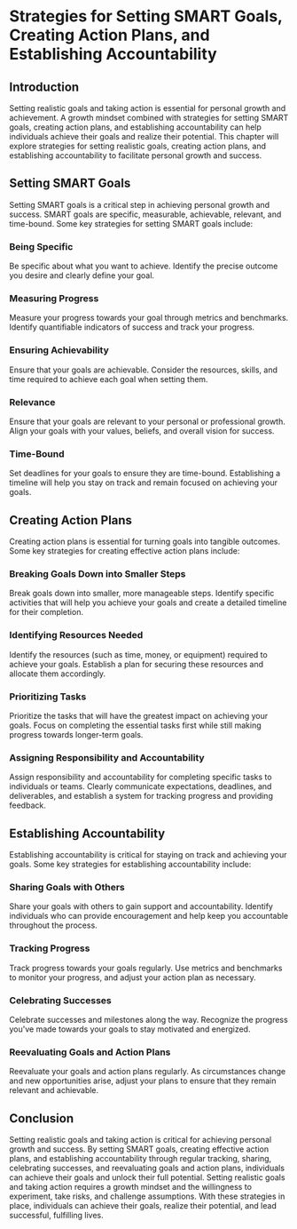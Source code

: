 Strategies for Setting SMART Goals, Creating Action Plans, and Establishing Accountability
================================================================================================================================================

Introduction
------------

Setting realistic goals and taking action is essential for personal growth and achievement. A growth mindset combined with strategies for setting SMART goals, creating action plans, and establishing accountability can help individuals achieve their goals and realize their potential. This chapter will explore strategies for setting realistic goals, creating action plans, and establishing accountability to facilitate personal growth and success.

Setting SMART Goals
-------------------

Setting SMART goals is a critical step in achieving personal growth and success. SMART goals are specific, measurable, achievable, relevant, and time-bound. Some key strategies for setting SMART goals include:

### Being Specific

Be specific about what you want to achieve. Identify the precise outcome you desire and clearly define your goal.

### Measuring Progress

Measure your progress towards your goal through metrics and benchmarks. Identify quantifiable indicators of success and track your progress.

### Ensuring Achievability

Ensure that your goals are achievable. Consider the resources, skills, and time required to achieve each goal when setting them.

### Relevance

Ensure that your goals are relevant to your personal or professional growth. Align your goals with your values, beliefs, and overall vision for success.

### Time-Bound

Set deadlines for your goals to ensure they are time-bound. Establishing a timeline will help you stay on track and remain focused on achieving your goals.

Creating Action Plans
---------------------

Creating action plans is essential for turning goals into tangible outcomes. Some key strategies for creating effective action plans include:

### Breaking Goals Down into Smaller Steps

Break goals down into smaller, more manageable steps. Identify specific activities that will help you achieve your goals and create a detailed timeline for their completion.

### Identifying Resources Needed

Identify the resources (such as time, money, or equipment) required to achieve your goals. Establish a plan for securing these resources and allocate them accordingly.

### Prioritizing Tasks

Prioritize the tasks that will have the greatest impact on achieving your goals. Focus on completing the essential tasks first while still making progress towards longer-term goals.

### Assigning Responsibility and Accountability

Assign responsibility and accountability for completing specific tasks to individuals or teams. Clearly communicate expectations, deadlines, and deliverables, and establish a system for tracking progress and providing feedback.

Establishing Accountability
---------------------------

Establishing accountability is critical for staying on track and achieving your goals. Some key strategies for establishing accountability include:

### Sharing Goals with Others

Share your goals with others to gain support and accountability. Identify individuals who can provide encouragement and help keep you accountable throughout the process.

### Tracking Progress

Track progress towards your goals regularly. Use metrics and benchmarks to monitor your progress, and adjust your action plan as necessary.

### Celebrating Successes

Celebrate successes and milestones along the way. Recognize the progress you've made towards your goals to stay motivated and energized.

### Reevaluating Goals and Action Plans

Reevaluate your goals and action plans regularly. As circumstances change and new opportunities arise, adjust your plans to ensure that they remain relevant and achievable.

Conclusion
----------

Setting realistic goals and taking action is critical for achieving personal growth and success. By setting SMART goals, creating effective action plans, and establishing accountability through regular tracking, sharing, celebrating successes, and reevaluating goals and action plans, individuals can achieve their goals and unlock their full potential. Setting realistic goals and taking action requires a growth mindset and the willingness to experiment, take risks, and challenge assumptions. With these strategies in place, individuals can achieve their goals, realize their potential, and lead successful, fulfilling lives.
